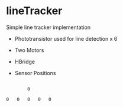 # lineTracker

Simple line tracker implementation

- Phototransistor used for line detection x 6
- Two Motors
- HBridge

- Sensor Positions

```plaintext

        0

0   0   0   0   0
